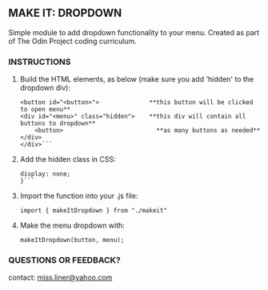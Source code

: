 ## MAKE IT: DROPDOWN

Simple module to add dropdown functionality to your menu. Created as part of The Odin Project
coding curriculum.

### INSTRUCTIONS

1. Build the HTML elements, as below (make sure you add 'hidden' to the dropdown div):

    ```<div>
    <button id="<button>">              **this button will be clicked to open menu**
    <div id="<menu>" class="hidden">    **this div will contain all buttons to dropdown**
        <button>                          **as many buttons as needed**
    </div>
    </div>```

2. Add the hidden class in CSS:

    ```.hidden {
    display: none;
    }```

3. Import the function into your .js file:

    `import { makeItDropdown } from "./makeit"`

4. Make the menu dropdown with:

    `makeItDropdown(button, menu);`

### QUESTIONS OR FEEDBACK?

contact: [miss.liner@yahoo.com](mailto:miss.liner@yahoo.com)